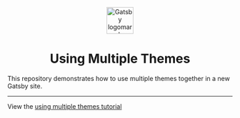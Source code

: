<p align="center">
  <a href="https://www.gatsbyjs.org">
    <img alt="Gatsby logomark" src="https://www.gatsbyjs.org/monogram.svg" width="60" />
  </a>
</p>
<h1 align="center">
  Using Multiple Themes
</h1>

This repository demonstrates how to use multiple themes together in a new Gatsby site.

---

View the [using multiple themes tutorial](https://www.gatsbyjs.org/tutorial/using-multiple-themes-together/)
